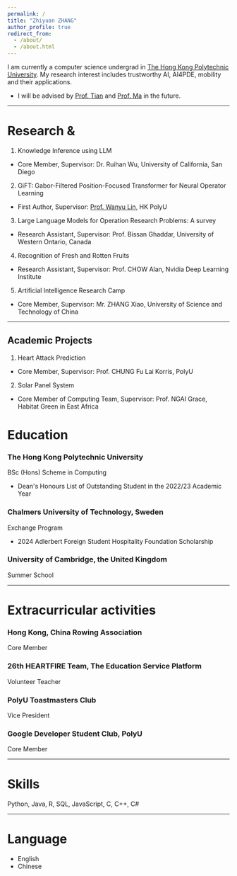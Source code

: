 ```yaml
---
permalink: /
title: "Zhiyuan ZHANG"
author_profile: true
redirect_from: 
  - /about/
  - /about.html
---
```


I am currently a computer science undergrad in [The Hong Kong Polytechnic University](https://www.polyu.edu.hk/). My research interest includes trustworthy AI, AI4PDE, mobility and their applications.

- I will be advised by [Prof. Tian](https://www.ytian.info/) and [Prof. Ma](https://mobility-lab.seas.ucla.edu/about/) in the future.

---

# Research & 
1. Knowledge Inference using LLM 	
- Core Member, Supervisor: Dr. Ruihan Wu, University of California, San Diego

2. GiFT: Gabor-Filtered Position-Focused Transformer for Neural Operator Learning      
- First Author, Supervisor: [Prof. Wanyu Lin](https://wanyu-lin.github.io/), HK PolyU 

3. Large Language Models for Operation Research Problems: A survey                              
- Research Assistant, Supervisor: Prof. Bissan Ghaddar, University of Western Ontario, Canada


4. Recognition of Fresh and Rotten Fruits                                                                                      
- Research Assistant, Supervisor: Prof. CHOW Alan, Nvidia Deep Learning Institute	


5. Artificial Intelligence Research Camp                                                                             
- Core Member, Supervisor: Mr. ZHANG Xiao, University of Science and Technology of China	 

---
## Academic Projects
1. Heart Attack Prediction 					                                               
- Core Member, Supervisor: Prof. CHUNG Fu Lai Korris, PolyU 	

2. Solar Panel System                                                                                                    
- Core Member of Computing Team, Supervisor: Prof. NGAI Grace, Habitat Green in East Africa

# Education
### The Hong Kong Polytechnic University
BSc (Hons) Scheme in Computing
- Dean's Honours List of Outstanding Student in the 2022/23 Academic Year

### Chalmers University of Technology, Sweden   
Exchange Program
- 2024 Adlerbert Foreign Student Hospitality Foundation Scholarship

### University of Cambridge, the United Kingdom
Summer School


---

# Extracurricular activities
### Hong Kong, China Rowing Association                                                                                              
Core Member 

### 26th HEARTFIRE Team, The Education Service Platform
Volunteer Teacher

### PolyU Toastmasters Club
Vice President 

### Google Developer Student Club, PolyU                                                                                      
Core Member 

---

# Skills
Python, Java, R, SQL, JavaScript, C, C++, C#

---

# Language
- English 
- Chinese


